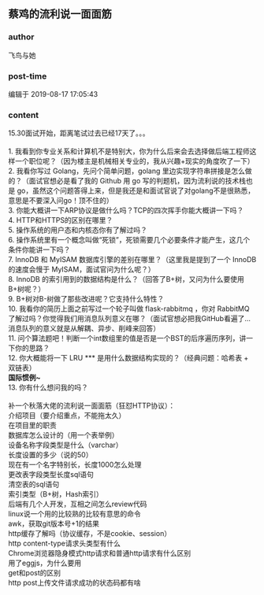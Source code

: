 ## 蔡鸡的流利说一面面筋
### author 
飞鸟与她
### post-time 

编辑于  2019-08-17 17:05:43
### content 
<div class="post-topic-des nc-post-content">
 <div>
  15.30面试开始，距离笔试过去已经17天了。。。
 </div>
 <div>
  <br/>
 </div>
 <div>
  1. 我看到你专业关系和计算机不是特别大，你为什么后来会去选择做后端工程师这样一个职位呢？（因为楼主是机械相关专业的，我从兴趣+现实的角度吹了一下）
 </div>
 <div>
  2. 我看你写过 Golang，先问个简单问题，golang 里边实现字符串拼接是怎么做的？（面试官想必是看了我的 Github 用 go 写的判题机，因为流利说的技术栈也是 go，虽然这个问题答得上来，但是我还是和面试官说了对golang不是很熟悉，意思是不要深入问go！顶不住的）
 </div>
 3. 你能大概讲一下ARP协议是做什么吗？TCP的四次挥手你能大概讲一下吗？
 <br/>
 4. HTTP和HTTPS的区别在哪里？
 <br/>
 5. 操作系统的用户态和内核态你有了解过吗？
 <br/>
 6. 操作系统里有一个概念叫做“死锁”，死锁需要几个必要条件才能产生，这几个条件你能讲一下吗？
 <br/>
 7. InnoDB 和 MyISAM 数据库引擎的差别在哪里？（这里我是提到了一个 InnoDB 的速度会慢于 MyISAM，面试官问为什么呢？）
 <br/>
 8. InnoDB 的索引用到的数据结构是什么？（回答了B+树，又问为什么要使用B+树呢？）
 <br/>
 9. B+树对B-树做了那些改进呢？它支持什么特性？
 <br/>
 10. 我看你的简历上面之前写过一个轮子叫做 flask-rabbitmq ，你对 RabbitMQ 了解过吗？你觉得我们用消息队列意义在哪？（面试官想必把我GitHub看遍了... 消息队列的意义就是从解耦、异步、削峰来回答）
 <br/>
 11. 问个算法题吧！判断一个int数组里的值是否是一个BST的后序遍历序列，讲一下你的思路？
 <br/>
 12. 你大概能将一下 LRU *** 是用什么数据结构实现的？（经典问题：哈希表 + 双链表）
 <div>
  <strong>
   国际惯例~
  </strong>
 </div>
 <div>
  13. 你有什么想问我的吗？
 </div>
 <div>
  <br/>
 </div>
 <div>
  补一个秋落大佬的流利说一面面筋（狂怼HTTP协议）：
 </div>
 <div>
  介绍项目（要介绍重点，不能拖太久）
  <br/>
  在项目里的职责
  <br/>
  数据库怎么设计的（用一个表举例）
  <br/>
  设备名称字段类型是什么（varchar）
  <br/>
  长度设置的多少（说的50）
  <br/>
  现在有一个名字特别长，长度1000怎么处理
  <br/>
  更改表字段类型长度sql语句
  <br/>
  清空表的sql语句
  <br/>
  索引类型（B+树，Hash索引）
  <br/>
  后端有几个人开发，互相之间怎么review代码
  <br/>
  linux说一个用的比较熟的比较有意思的命令
  <br/>
  awk，获取git版本号+1的结果
  <br/>
  http缓存了解吗（协议缓存，不是cookie、session）
  <span>
   <br/>
   http content-type请求头类型有什么
   <br/>
   Chrome浏览器隐身模式http请求和普通http请求有什么区别
   <div>
    用了eggjs，为什么要用
    <br/>
    get和post的区别
    <br/>
    http post上传文件请求成功的状态码都有啥
   </div>
   <br/>
  </span>
 </div>
</div>
